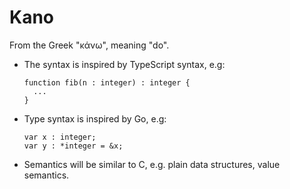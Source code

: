 # Kano

From the Greek "κάνω", meaning "do".

  * The syntax is inspired by TypeScript syntax, e.g:

        function fib(n : integer) : integer {
          ...
        }

  * Type syntax is inspired by Go, e.g:

        var x : integer;
        var y : *integer = &x;

  * Semantics will be similar to C, e.g. plain data structures, value semantics.
